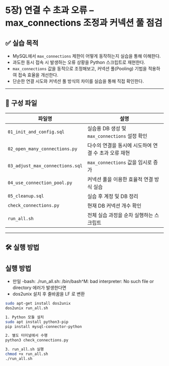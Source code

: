 # 5장) 연결 수 초과 오류 – max_connections 조정과 커넥션 풀 점검

## ✅ 실습 목적

- MySQL에서 `max_connections` 제한이 어떻게 동작하는지 실습을 통해 이해한다.
- 과도한 동시 접속 시 발생하는 오류 상황을 Python 스크립트로 재현한다.
- `max_connections` 값을 동적으로 조정해보고, 커넥션 풀(Pooling) 기법을 적용하여 접속 효율을 개선한다.
- 단순한 연결 시도와 커넥션 풀 방식의 차이를 실습을 통해 직접 확인한다.

---

## 📂 구성 파일

| 파일명 | 설명 |
|--------|------|
| `01_init_and_config.sql` | 실습용 DB 생성 및 `max_connections` 설정 확인 |
| `02_open_many_connections.py` | 다수의 연결을 동시에 시도하여 연결 수 초과 오류 재현 |
| `03_adjust_max_connections.sql` | `max_connections` 값을 임시로 증가 |
| `04_use_connection_pool.py` | 커넥션 풀을 이용한 효율적 연결 방식 실습 |
| `05_cleanup.sql` | 실습 후 계정 및 DB 정리 |
| `check_connections.py` | 현재 DB 커넥션 개수 확인 |
| `run_all.sh` | 전체 실습 과정을 순차 실행하는 스크립트 |

---

## 🛠️ 실행 방법

## 실행 방법
- 만일 -bash: ./run_all.sh: /bin/bash^M: bad interpreter: No such file or directory 에러가 발생한다면
- dos2unix 설치 후 줄바꿈을 LF 로 변환
  
```bash
sudo apt-get install dos2unix
dos2unix run_all.sh

1. Python 모듈 설치  
sudo apt install python3-pip
pip install mysql-connector-python

2. 별도 터미널에서 수행
python3 check_connections.py

3. run_all.sh 실행
chmod +x run_all.sh
./run_all.sh

